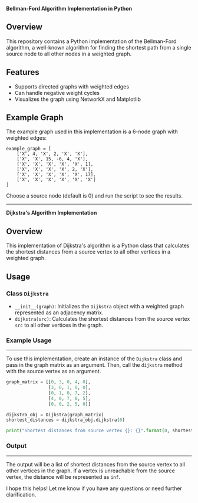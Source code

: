 **Bellman-Ford Algorithm Implementation in Python**

**Overview**
-----------

This repository contains a Python implementation of the Bellman-Ford algorithm, a well-known algorithm for finding the shortest path from a single source node to all other nodes in a weighted graph.

**Features**
---------

* Supports directed graphs with weighted edges
* Can handle negative weight cycles
* Visualizes the graph using NetworkX and Matplotlib

**Example Graph**
----------------

The example graph used in this implementation is a 6-node graph with weighted edges:
```
example_graph = [
    ['X', 4, 'X', 2, 'X', 'X'],
    ['X', 'X', 15, -6, 4, 'X'],
    ['X', 'X', 'X', 'X', 'X', 1],
    ['X', 'X', 'X', 'X', 2, 'X'],
    ['X', 'X', 'X', 'X', 'X', 17],
    ['X', 'X', 'X', 'X', 'X', 'X']
]
```
Choose a source node (default is 0) and run the script to see the results.

------------------------------------------------------------------------------------------
**Dijkstra's Algorithm Implementation**

**Overview**
---------

This implementation of Dijkstra's algorithm is a Python class that calculates the shortest distances from a source vertex to all other vertices in a weighted graph.

**Usage**
---------

### Class `Dijkstra`

* `__init__(graph)`: Initializes the `Dijkstra` object with a weighted graph represented as an adjacency matrix.
* `dijkstra(src)`: Calculates the shortest distances from the source vertex `src` to all other vertices in the graph.

### Example Usage
-------------

To use this implementation, create an instance of the `Dijkstra` class and pass in the graph matrix as an argument. Then, call the `dijkstra` method with the source vertex as an argument.

```python
graph_matrix = [[0, 3, 0, 4, 0],
                [3, 0, 1, 0, 0],
                [0, 1, 0, 7, 2],
                [4, 0, 7, 0, 5],
                [0, 0, 2, 5, 0]]

dijkstra_obj = Dijkstra(graph_matrix)
shortest_distances = dijkstra_obj.dijkstra(0)

print("Shortest distances from source vertex {}: {}".format(0, shortest_distances))
```

### Output
--------
The output will be a list of shortest distances from the source vertex to all other vertices in the graph. If a vertex is unreachable from the source vertex, the distance will be represented as `inf`.


I hope this helps! Let me know if you have any questions or need further clarification.
